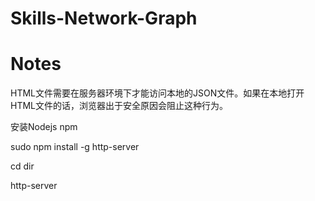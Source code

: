 # Skills-Network-Graph



# Notes

HTML文件需要在服务器环境下才能访问本地的JSON文件。如果在本地打开HTML文件的话，浏览器出于安全原因会阻止这种行为。

安装Nodejs npm

sudo npm install -g http-server

cd dir

http-server
